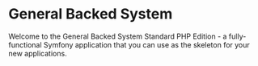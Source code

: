 General Backed System
========================

Welcome to the General Backed System Standard PHP Edition - a fully-functional Symfony
application that you can use as the skeleton for your new applications.

